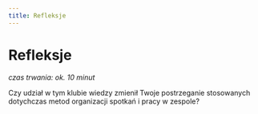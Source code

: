 ```yaml
---
title: Refleksje
---
```

# Refleksje

*czas trwania: ok. 10 minut*

Czy udział w tym klubie wiedzy zmienił Twoje postrzeganie stosowanych dotychczas metod organizacji spotkań i pracy w zespole? 
